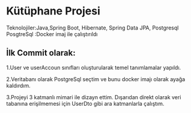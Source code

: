 # Kütüphane Projesi

Teknolojiler:Java,Spring Boot, Hibernate, Spring Data JPA, Postgresql
PosgtreSql :Docker imaj ile çalıştırıldı

## İlk Commit olarak:
1.User ve userAccoun sınıfları oluşturularak temel tanımlamalar yapıldı.

2.Veritabanı olarak PostgreSql seçtim ve bunu docker imajı olarak ayağa kaldırdım.

3.Projeyi 3 katmanlı mimari ile dizayn ettim. Dışarıdan direkt olarak veri tabanına erişilmemesi için UserDto gibi ara katmanlarla çalıştım.